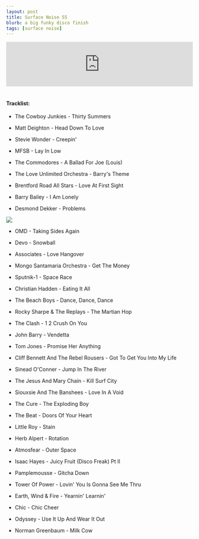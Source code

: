 ```yaml
---
layout: post
title: Surface Noise 55
blurb: a big funky disco finish
tags: [surface noise]
---
```


<iframe width="100%" height="120" src="https://www.mixcloud.com/widget/iframe/?hide_cover=1&feed=%2Fzero_cc%2Fsurface-noise-55-4419%2F" frameborder="0" ></iframe>
&nbsp;

#### Tracklist:

- The Cowboy Junkies - Thirty Summers
- Matt Deighton - Head Down To Love
- Stevie Wonder - Creepin'

- MFSB - Lay In Low
- The Commodores - A Ballad For Joe (Louis)
- The Love Unlimited Orchestra - Barry's Theme

- Brentford Road All Stars - Love At First Sight
- Barry Bailey - I Am Lonely
- Desmond Dekker - Problems

![](https://lh3.googleusercontent.com/TkJ7iGWpee4t98LLetDVG9S_vymaMoC-FKUM_g7-0oggsUozwQOhognMdbLpIQJwzIQclGu_jtHFDatcXrnGZ-wf59WOJgR9Cw9fXgoyS5t03FOec-L5f9sKOBs489Y4DyUwFU_SjZSnc5XnEcN4TaaDxVMlKQTHkQkh2FtAkCyLl2Bc4NvU2t1MmjgKj7pYAtT_wKvsE5NmXk-ePMRVEr_GHgezDzE4PwYoNSb51UUIY3IqDOGu8n1vF57j7GX2AMLgEmsR5mKWt_cLsJhidi6K7EX5Efo5cFQj8l9V8x_mF34txehd7sQDzsRhk8Cc1D710BXJ0eOviXype4Rfz0LVql9NtGU2K7TkrGPtv-Kdq3miGsCLhT0KXakQYb4zLupKRd21hTvEpfLChWpXsTqmYXlzjRQ0y1ACUXi9Y9ght1EPHMLBtpZVxh7CA9foVopTxqLw5bpg_0J6ZJpmgw1p1QUaog2wfbgOogFfvrqJdbSOExvEcUBIkjciGBZy59W6gg_s1CQs3V-PgVMVWQ2FDbMftVSxygm4yondmnXt9eJYG3asgf0RofgVOhr452ImXEW9_QmN7QEFTNaTEyHjLwy56v1khzeFfNX2NI6J7SiHcIVZ9vsPqSNOEhP5gGO8BbRwItkwlQ1nlAxqbwyM=w600-h598-no)

- OMD - Taking Sides Again
- Devo - Snowball
- Associates - Love Hangover

- Mongo Santamaria Orchestra - Get The Money
- Sputnik-1 - Space Race
- Christian Hadden - Eating It All

- The Beach Boys - Dance, Dance, Dance
- Rocky Sharpe & The Replays - The Martian Hop
- The Clash - 1 2 Crush On You

- John Barry - Vendetta
- Tom Jones - Promise Her Anything
- Cliff Bennett And The Rebel Rousers - Got To Get You Into My Life

- Sinead O'Conner - Jump In The River
- The Jesus And Mary Chain - Kill Surf City
- Siouxsie And The Banshees - Love In A Void

- The Cure - The Exploding Boy
- The Beat - Doors Of Your Heart
- Little Roy - Stain

- Herb Alpert - Rotation
- Atmosfear - Outer Space
- Isaac Hayes - Juicy Fruit (Disco Freak) Pt II

- Pamplemousse - Gitcha Down
- Tower Of Power -  Lovin' You Is Gonna See Me Thru
- Earth, Wind & Fire - Yearnin' Learnin'
- Chic - Chic Cheer
- Odyssey - Use It Up And Wear It Out

- Norman Greenbaum - Milk Cow